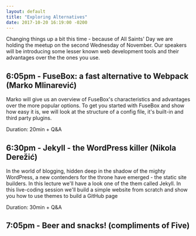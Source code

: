 ```yaml
---
layout: default
title: "Exploring Alternatives"
date: 2017-10-20 16:19:00 -0200
---
```


Changing things up a bit this time - because of All Saints' Day we are holding the meetup on the second Wednesday of November. Our speakers will be introducing some lesser known web development tools and their advantages over the the ones you use.

## 6:05pm - **FuseBox: a fast alternative to Webpack** (Marko Mlinarević)

Marko will give us an overview of FuseBox's characteristics and advantages over the more popular options. To get you started with FuseBox and show how easy it is, we will look at the structure of a config file, it's built-in and third party plugins.

Duration: 20min + Q&A

## 6:30pm - **Jekyll - the WordPress killer** (Nikola Derežić)

In the world of blogging, hidden deep in the shadow of the mighty WordPress, a new contenders for the throne have emerged - the static site builders. In this lecture we'll have a look one of the them called Jekyll. In this live-coding session we'll build a simple website from scratch and show you how to use themes to build a GitHub page

Duration: 30min + Q&A

## 7:05pm - Beer and snacks! (compliments of Five)